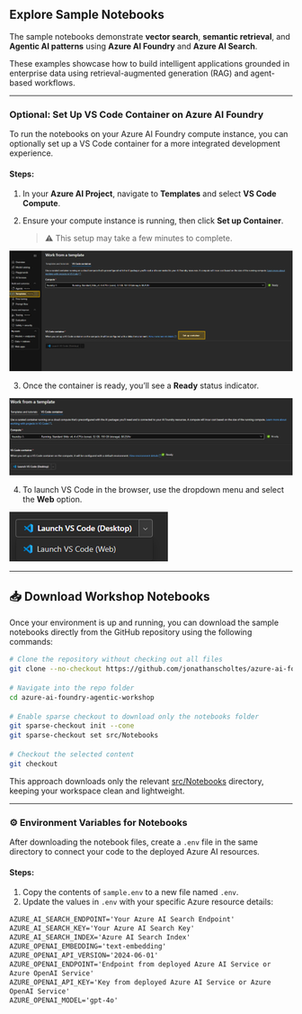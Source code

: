 ## Explore Sample Notebooks

The sample notebooks demonstrate **vector search**, **semantic retrieval**, and **Agentic AI patterns** using **Azure AI Foundry** and **Azure AI Search**.

These examples showcase how to build intelligent applications grounded in enterprise data using retrieval-augmented generation (RAG) and agent-based workflows.

---

### Optional: Set Up VS Code Container on Azure AI Foundry

To run the notebooks on your Azure AI Foundry compute instance, you can optionally set up a VS Code container for a more integrated development experience.

#### Steps:

1. In your **Azure AI Project**, navigate to **Templates** and select **VS Code Compute**.
2. Ensure your compute instance is running, then click **Set up Container**.

   > ⚠️ This setup may take a few minutes to complete.

![setup container](../media/template-setup.png)

3. Once the container is ready, you’ll see a **Ready** status indicator.

![container ready](../media/template-ready.png)

4. To launch VS Code in the browser, use the dropdown menu and select the **Web** option.

![container launch](../media/container-vs-code-web.png)

---

## 📥 Download Workshop Notebooks

Once your environment is up and running, you can download the sample notebooks directly from the GitHub repository using the following commands:

```bash
# Clone the repository without checking out all files
git clone --no-checkout https://github.com/jonathanscholtes/azure-ai-foundry-agentic-workshop.git

# Navigate into the repo folder
cd azure-ai-foundry-agentic-workshop

# Enable sparse checkout to download only the notebooks folder
git sparse-checkout init --cone
git sparse-checkout set src/Notebooks

# Checkout the selected content
git checkout
```

This approach downloads only the relevant [src/Notebooks](../src/Notebooks) directory, keeping your workspace clean and lightweight.

---

### ⚙️ Environment Variables for Notebooks

After downloading the notebook files, create a `.env` file in the same directory to connect your code to the deployed Azure AI resources.

#### Steps:

1. Copy the contents of `sample.env` to a new file named `.env`.
2. Update the values in `.env` with your specific Azure resource details:

```
AZURE_AI_SEARCH_ENDPOINT='Your Azure AI Search Endpoint'
AZURE_AI_SEARCH_KEY='Your Azure AI Search Key'
AZURE_AI_SEARCH_INDEX='Azure AI Search Index'
AZURE_OPENAI_EMBEDDING='text-embedding'
AZURE_OPENAI_API_VERSION='2024-06-01'
AZURE_OPENAI_ENDPOINT='Endpoint from deployed Azure AI Service or Azure OpenAI Service'
AZURE_OPENAI_API_KEY='Key from deployed Azure AI Service or Azure OpenAI Service'
AZURE_OPENAI_MODEL='gpt-4o'
```


